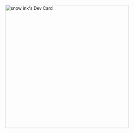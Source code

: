 <a href="https://app.daily.dev/inksnow"><img src="https://api.daily.dev/devcards/454a57d1f0ab42ff8484787b9a3d25b6.png?r=59k" width="400" alt="snow ink's Dev Card"/></a>
